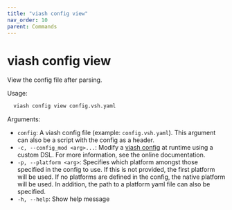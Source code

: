 ```yaml
---
title: "viash config view"
nav_order: 10
parent: Commands
---
```


# viash config view

View the config file after parsing.

Usage:

``` bash
  viash config view config.vsh.yaml
```

Arguments:

  - `config`: A viash config file (example: `config.vsh.yaml`). This
    argument can also be a script with the config as a header.
  - `-c, --config_mod <arg>...`: Modify a [viash config](/config) at
    runtime using a custom DSL. For more information, see the online
    documentation.
  - `-p, --platform <arg>`: Specifies which platform amongst those
    specified in the config to use. If this is not provided, the first
    platform will be used. If no platforms are defined in the config,
    the native platform will be used. In addition, the path to a
    platform yaml file can also be specified.
  - `-h, --help`: Show help message
